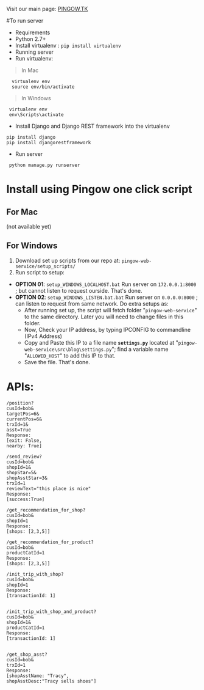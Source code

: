 Visit our main page: [PINGOW.TK](http://www.pingow.tk)

#To run server
* Requirements
 * Python 2.7+
 * Install virtualenv : `pip install virtualenv`
* Running server
 * Run virtualenv:
 
> In Mac 
~~~~
  virtualenv env
  source env/bin/activate
~~~~
 
> In Windows
 ~~~~
  virtualenv env
  env\Scripts\activate
~~~~

 * Install Django and Django REST framework into the virtualenv
~~~~
pip install django
pip install djangorestframework
~~~~

  * Run server
~~~~
 python manage.py runserver
~~~~


# Install using Pingow one click script
## For Mac
(not available yet)
## For Windows 
1. Download set up scripts from our repo at: `pingow-web-service/setup_scripts/`
2. Run script to setup: 
- **OPTION 01**: `setup_WINDOWS_LOCALHOST.bat` Run server on `172.0.0.1:8000` ; but cannot listen to request ourside. That's done.
- **OPTION 02**: `setup_WINDOWS_LISTEN.bat.bat` Run server on `0.0.0.0:8000` ; can listen to request from same network. Do extra setups as:
   - After running set up, the script will fetch folder "`pingow-web-service`" to the same directory. Later you will need to change files in this folder.
   - Now, Check your IP address, by typing IPCONFIG to commandline (IPv4 Address)
   - Copy and Paste this IP to a file name **`settings.py`** located at "`pingow-web-service\src\blog\settings.py`"; find a variable name "`ALLOWED_HOST`" to add this IP to that. 
   - Save the file. That's done.
   
   
# APIs:

~~~~
/position?
cusId=bob&
targetPos=6&
currentPos=6&
trxId=1&
asst=True
Response: 
[exit: False,
nearby: True]

/send_review?
cusId=bob&
shopId=1&
shopStar=5&
shopAsstStar=3&
trxId=1
reviewText="this place is nice"
Response:
[success:True]

/get_recommendation_for_shop?
cusId=bob&
shopId=1
Response:
[shops: [2,3,5]]

/get_recommendation_for_product?
cusId=bob&
productCatId=1
Response:
[shops: [2,3,5]]

/init_trip_with_shop?
cusId=bob&
shopId=1
Response:
[transactionId: 1]


/init_trip_with_shop_and_product?
cusId=bob&
shopId=1&
productCatId=1
Response:
[transactionId: 1]


/get_shop_asst?
cusId=bob&
trxId=1
Response:
[shopAsstName: "Tracy",
shopAsstDesc:"Tracy sells shoes"]
~~~~
